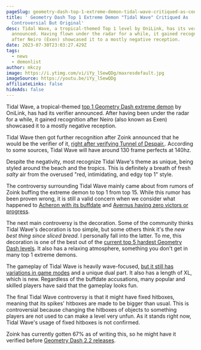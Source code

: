```yaml
---
pageSlug: geometry-dash-top-1-extreme-demon-tidal-wave-critiqued-as-controversial-but-original
title: ' Geometry Dash Top 1 Extreme Demon "Tidal Wave" Critiqued As
  Controversial But Original'
desc: Tidal Wave, a tropical-themed Top 1 level by OniLink, has its verifier
  announced. Having flown under the radar for a while, it gained recognition
  after Neiro (Exen) showcased it to a mostly negative reception.
date: 2023-07-30T23:03:27.429Z
tags:
  - news
  - demonlist
author: mkczy
image: https://i.ytimg.com/vi/iYy_lSewQDg/maxresdefault.jpg
imageSource: https://youtu.be/iYy_lSewQDg
affiliateLinks: false
hideAds: false
---
```

Tidal Wave, a tropical-themed [top 1 Geometry Dash extreme demon](/posts/geometry-dash-top-1-extreme-demon-orochi-revived-by-knobbelboy/) by OniLink, has had its verifier announced. After having been under the radar for a while, it gained recognition after Neiro (also known as Exen) showcased it to a mostly negative reception.

Tidal Wave then got further recognition after Zoink announced that he would be the verifier of it, [right after verifying Tunnel of Despair.](/posts/geometry-dash-top-10-hardest-demon-tunnel-of-despair-verified/). According to some sources, Tidal Wave will have around 130 frame perfects at 140hz.

Despite the negativity, most recognize Tidal Wave's theme as unique, being styled around the beach and the tropics. This is definitely a breath of fresh *salty* air from the overused "red, intimidating, and edgy top 1" style.

The controversy surrounding Tidal Wave mainly came about from rumors of Zoink buffing the extreme demon to top 1 from top 15. While this rumor has been proven wrong, it is still a valid concern when we consider what happened to [Acheron with its buffdate](/posts/robtop-gans-updates-to-top-1-geometry-dash-extreme-demon-acheron/) and [Avernus having zero victors or progress](/posts/geometry-dash-avernus-remains-without-victors-3-months-after-being-placed-on-the-demon-list/).

The next main controversy is the decoration. Some of the community thinks Tidal Wave's decoration is too simple, but some others think it's the *new best thing since sliced bread*. I personally fall into the latter. To me, this decoration is one of the best out of the [current top 5 hardest Geometry Dash levels](/posts/geometry-dash-levels-top-10-hardest-extreme-demons-2022/). It also has a relaxing atmosphere, something you don't get in many top 1 extreme demons.

The gameplay of Tidal Wave is heavily wave-focused, [but it still has variations in game modes](/posts/full-history-of-geometry-dash-gamemodes-1-0-2-2/) and a unique dual part. It also has a length of XL, which is new. Regardless of the buffdate accusations, many popular and skilled players have said that the gameplay looks fun.

The final Tidal Wave controversy is that it might have fixed hitboxes, meaning that its spikes' hitboxes are made to be bigger than usual. This is controversial because changing the hitboxes of objects to something players are not used to can make a level very unfun. As it stands right now, Tidal Wave's usage of fixed hitboxes is not confirmed.

Zoink has currently gotten 67% as of writing this, so he might have it verified before [Geometry Dash 2.2 releases](/posts/geometry-dash-2-2-release-date-may-be-pushed-back-again/).
